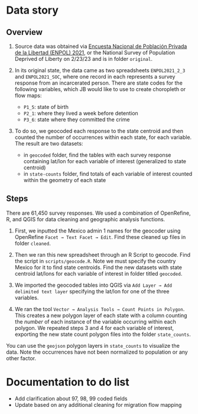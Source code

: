 # Data story

## Overview

1. Source data was obtained via [Encuesta Nacional de Población Privada de la Libertad (ENPOL) 2021](https://www.inegi.org.mx/programas/enpol/2021/#Microdatos), or the National Survey of Population Deprived of Liberty on 2/23/23 and is in folder `original`.

2. In its original state, the data came as two spreadsheets `ENPOL2021_2_3` and `ENPOL2021_SOC`, where one record in each represents a survey response from an incarcerated person. There are state codes for the following variables, which JB would like to use to create choropleth or flow maps:
   - `P1_5`: state of birth
   - `P2_1`: where they lived a week before detention
   - `P3_6`: state where they committed the crime

3. To do so, we geocoded each response to the state centroid and then counted the number of occurrences within each state, for each variable. The result are two datasets:
    - in `geocoded` folder, find the tables with each survey response containing lat/lon for each variable of interest (generalized to state centroid)
    - in `state-counts` folder, find totals of each variable of interest counted within the geometry of each state


## Steps

There are 61,450 survey responses. We used a combination of OpenRefine, R, and QGIS for data cleaning and geographic analysis functions. 

1. First, we inputted the Mexico admin 1 names for the geocoder using OpenRefine `Facet → Text Facet → Edit`. Find these cleaned up files in folder `cleaned`. 

2. Then we ran this new spreadsheet through an R Script to geocode. Find the script in `scripts/geocode.R`. Note we must specify the country Mexico for it to find state centroids. Find the new datasets with state centroid lat/lons for each variable of interest in folder titled `geocoded`. 

3. We imported the geocoded tables into QGIS via `Add Layer → Add delimited text layer` specifying the lat/lon for one of the three variables.

4. We ran the tool `Vector → Analysis Tools → Count Points in Polygon`. This creates a new polygon layer of each state with a column counting the *number* of each instance of the variable occurring within each polygon. We repeated steps 3 and 4 for each variable of interest, exporting the new state count polygon files into the folder `state_counts`. 

You can use the `geojson` polygon layers in `state_counts` to visualize the data. Note the occurrences have not been normalized to population or any other factor. 


# Documentation to do list
  - Add clarification about 97, 98, 99 coded fields
  - Update based on any additional cleaning for migration flow mapping

